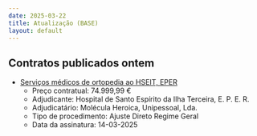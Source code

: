 ```yaml
---
date: 2025-03-22
title: Atualização (BASE)
layout: default
---
```

## Contratos publicados ontem

* [Serviços médicos de ortopedia ao HSEIT, EPER](https://www.base.gov.pt/Base4/pt/detalhe/?type=contratos&id=11301170)
  * Preço contratual: 74.999,99 €
  * Adjudicante: Hospital de Santo Espírito da Ilha Terceira, E. P. E. R.
  * Adjudicatário: Molécula Heroica, Unipessoal, Lda.
  * Tipo de procedimento: Ajuste Direto Regime Geral
  * Data da assinatura: 14-03-2025

